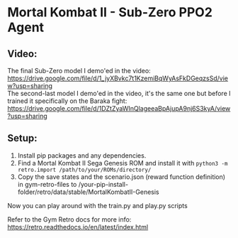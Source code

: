 # Mortal Kombat II - Sub-Zero PPO2 Agent

## Video:

The final Sub-Zero model I demo'ed in the video: https://drive.google.com/file/d/1_jyXBvkc7t1KzemiBqWyAsFkDGeqzsSd/view?usp=sharing  
The second-last model I demo'ed in the video, it's the same one but before I trained it specifically on the Baraka fight: https://drive.google.com/file/d/1DZtZyaWInQlageeaBpAjupA9nj6S3kyA/view?usp=sharing

## Setup:
1. Install pip packages and any dependencies.
2. Find a Mortal Kombat II Sega Genesis ROM and install it with ```python3 -m retro.import /path/to/your/ROMs/directory/```
3. Copy the save states and the scenario.json (reward function definition) in gym-retro-files to /your-pip-install-folder/retro/data/stable/MortalKombatII-Genesis

Now you can play around with the train.py and play.py scripts

Refer to the Gym Retro docs for more info: https://retro.readthedocs.io/en/latest/index.html